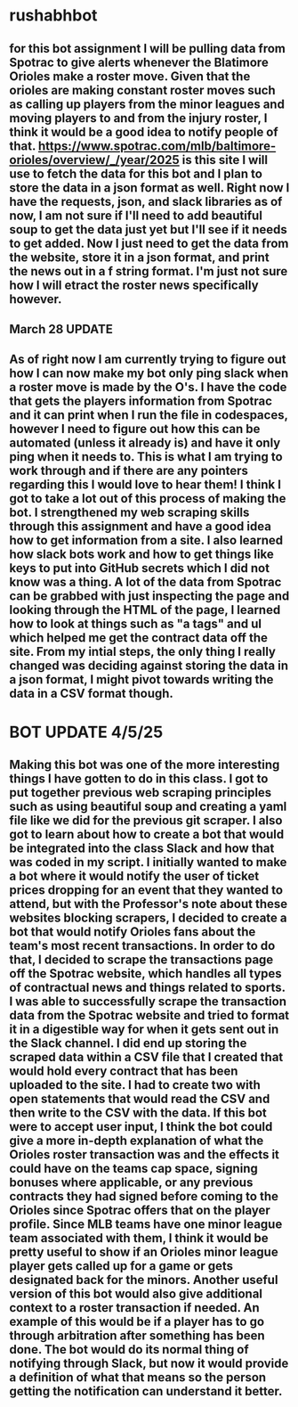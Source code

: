# rushabhbot


## for this bot assignment I will be pulling data from Spotrac to give alerts whenever the Blatimore Orioles make a roster move. Given that the orioles are making constant roster moves such as calling up players from the minor leagues and moving players to and from the injury roster, I think it would be a good idea to notify people of that. https://www.spotrac.com/mlb/baltimore-orioles/overview/_/year/2025 is this site I will use to fetch the data for this bot and I plan to store the data in a json format as well. Right now I have the requests, json, and slack libraries as of now, I am not sure if I'll need to add beautiful soup to get the data just yet but I'll see if it needs to get added. Now I just need to get the data from the website, store it in a json format, and print the news out in a f string format. I'm just not sure how I will etract the roster news specifically however. 

## March 28 UPDATE

## As of right now I am currently trying to figure out how I can now make my bot only ping slack when a roster move is made by the O's. I have the code that gets the players information from Spotrac and it can print when I run the file in codespaces, however I need to figure out how this can be automated (unless it already is) and have it only ping when it needs to. This is what I am trying to work through and if there are any pointers regarding this I would love to hear them! I think I got to take a lot out of this process of making the bot. I strengthened my web scraping skills through this assignment and have a good idea how to get information from a site. I also learned how slack bots work and how to get things like keys to put into GitHub secrets which I did not know was a thing. A lot of the data from Spotrac can be grabbed with just inspecting the page and looking through the HTML of the page, I learned how to look at things such as "a tags" and ul which helped me get the contract data off the site. From my intial steps, the only thing I really changed was deciding against storing the data in a json format, I might pivot towards writing the data in a CSV format though.


# BOT UPDATE 4/5/25

## Making this bot was one of the more interesting things I have gotten to do in this class. I got to put together previous web scraping principles such as using beautiful soup and creating a yaml file like we did for the previous git scraper. I also got to learn about how to create a bot that would be integrated into the class Slack and how that was coded in my script. I initially wanted to make a bot where it would notify the user of ticket prices dropping for an event that they wanted to attend, but with the Professor's note about these websites blocking scrapers, I decided to create a bot that would notify Orioles fans about the team's most recent transactions. In order to do that, I decided to scrape the transactions page off the Spotrac website, which handles all types of contractual news and things related to sports. I was able to successfully scrape the transaction data from the Spotrac website and tried to format it in a digestible way for when it gets sent out in the Slack channel. I did end up storing the scraped data within a CSV file that I created that would hold every contract that has been uploaded to the site. I had to create two with open statements that would read the CSV and then write to the CSV with the data. If this bot were to accept user input, I think the bot could give a more in-depth explanation of what the Orioles roster transaction was and the effects it could have on the teams cap space, signing bonuses where applicable, or any previous contracts they had signed before coming to the Orioles since Spotrac offers that on the player profile. Since MLB teams have one minor league team associated with them, I think it would be pretty useful to show if an Orioles minor league player gets called up for a game or gets designated back for the minors. Another useful version of this bot would also give additional context to a roster transaction if needed. An example of this would be if a player has to go through arbitration after something has been done. The bot would do its normal thing of notifying through Slack, but now it would provide a definition of what that means so the person getting the notification can understand it better.  
